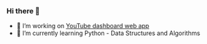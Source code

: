 ### Hi there 👋

- 🔭 I’m working on <a href="https://github.com/RadoslawJDA/Web_Apps/blob/master/youtube-app.py">YouTube dashboard web app</a>
- 🌱 I’m currently learning Python - Data Structures and Algorithms
